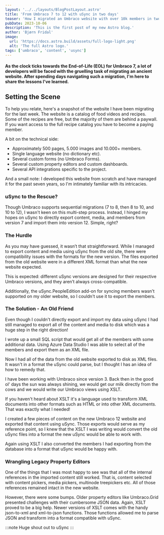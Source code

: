 ```yaml
---
layout: '../../layouts/BlogPostLayout.astro'
title: 'From Umbraco 7 to 12 with uSync in two days'
teaser: 'How I migrated an Umbraco website with over 10k members in two days'
pubDate: 2023-10-06
description: 'This is the first post of my new Astro blog.'
author: 'Bjørn Fridal'
image:
  url: 'https://docs.astro.build/assets/full-logo-light.png'
  alt: 'The full Astro logo.'
tags: ['umbraco', 'content', 'usync']
---
```


#### As the clock ticks towards the End-of-Life (EOL) for Umbraco 7, a lot of developers will be faced with the gruelling task of migrating an ancient website. After spending days navigating such a migration, I'm here to share the lessons I've learned.

<!--
![](../../assets/migrating-umbraco-content-with-usync.png)
<p class="text-rose-200 text-center text-sm font-bold">The TLDR; Migration Diagram</p>
-->

## Setting the Scene

To help you relate, here's a snapshot of the website I have been migrating for the last week. The website is a catalog of food videos and recipes. Some of the recipes are free, but the majority of them are behind a paywall. If you want access to the full recipe catalog you have to become a paying member.

A bit on the technical side:

- Approximately 500 pages, 5.000 images and 10.000+ members.
- Single language website (no dictionary etc).
- Several custom forms (no Umbraco Forms).
- Several custom property editors and custom dashboards.
- Several API integrations specific to the project.

And a small note: I developed this website from scratch and have managed it for the past seven years, so I'm intimately familiar with its intricacies.

### uSync to the Rescue?

Though Umbraco supports sequential migrations (7 to 8, then 8 to 10, and 10 to 12), I wasn't keen on this multi-step process. Instead, I hinged my hopes on uSync to directly export content, media, and members from version 7 and import them into version 12. Simple, right?

### The Hurdle

As you may have guessed, it wasn’t that straightforward. While I managed to export content and media using uSync from the old site, there were compatibility issues with the formats for the new version. The files exported from the old website were in a different XML format than what the new website expected.

This is expected: different uSync versions are designed for their respective Umbraco versions, and they aren’t always cross-compatible.

Additionally, the uSync.PeopleEdition add-on for syncing members wasn't supported on my older website, so I couldn't use it to export the members.

### The Solution - An Old Friend

Even though I couldn't directly export and import my data using uSync I had still managed to export all of the content and media to disk which was a huge step in the right direction!

I wrote up a small SQL script that would get all of the members with some additional data. Using Azure Data Studio I was able to select all of the members and export them as an XML file.

Now I had all of the data from the old website exported to disk as XML files. It wasn't in a format the uSync could parse, but I thought I has an idea of how to remedy that.

I have been working with Umbraco since version 3. Back then in the good ol' days the sun was always shining, we would get our milk directly from the cows and we would write our Umbraco views using XSLT.

If you haven't heard about XSLT it's a language used to transform XML documents into other formats such as HTML or into other XML documents. That was exactly what I needed!

I created a few pieces of content on the new Umbraco 12 website and exported that content using uSync. Those exports would serve as my reference point, so I knew that the XSLT I was writing would convert the old uSync files into a format the new uSync would be able to work with.

Again using XSLT I also converted the members I had exporting from the database into a format that uSync would be happy with.

### Wrangling Legacy Property Editors

One of the things that I was most happy to see was that all of the internal references in the imported content still worked. That is, content selected with content pickers, media pickers, multinode treepickers etc. All of those references remained intact in the new website.

However, there were some bumps. Older property editors like Umbraco.Grid presented challenges with their cumbersome JSON data. Again, XSLT proved to be a big help. Newer versions of XSLT comes with the handy json-to-xml and xml-to-json functions. Those functions allowed me to parse JSON and transform into a format compatible with uSync.

:::note
Huge shout out to uSync
:::
